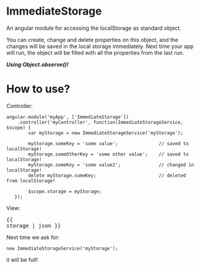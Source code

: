 ImmediateStorage
================

An angular module for accessing the localStorage as standard object.

You can create, change and delete properties on this object, and the changes will be saved in the local storage immediately.
Next time your app will run, the object will be filled with all the properties from the last run.

***Using Object.observe()!***

How to use?
================

Controller:

    angular.module('myApp', ['ImmediateStorage'])
        .controller('myController', function(ImmediateStorageService, $scope) {
            var myStorage = new ImmediateStorageService('myStorage');
    
            myStorage.someKey = 'some value';               // saved to localStorage!
            myStorage.someOtherKey = 'some other value';    // saved to localStorage!
            myStorage.someKey = 'some value2';              // changed in localStorage!
            delete myStorage.someKey;                       // deleted from localStorage!
    
            $scope.storage = myStorage;
       });

View:
    <div ng-app="myApp" ng-controller="myController">
      <pre>{{ storage | json }}</pre>
    </div>

Next time we ask for:

    new ImmediateStorageService('myStorage');

it will be full!
